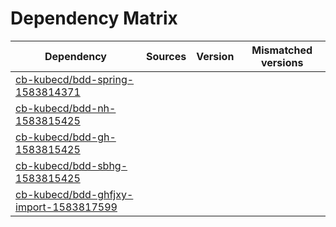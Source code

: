 # Dependency Matrix

Dependency | Sources | Version | Mismatched versions
---------- | ------- | ------- | -------------------
[cb-kubecd/bdd-spring-1583814371](https://github.com/cb-kubecd/bdd-spring-1583814371.git) |  | []() | 
[cb-kubecd/bdd-nh-1583815425](https://github.com/cb-kubecd/bdd-nh-1583815425.git) |  | []() | 
[cb-kubecd/bdd-gh-1583815425](https://github.com/cb-kubecd/bdd-gh-1583815425.git) |  | []() | 
[cb-kubecd/bdd-sbhg-1583815425](https://github.com/cb-kubecd/bdd-sbhg-1583815425.git) |  | []() | 
[cb-kubecd/bdd-ghfjxy-import-1583817599](https://github.com/cb-kubecd/bdd-ghfjxy-import-1583817599.git) |  | []() | 
